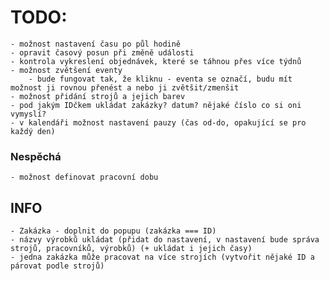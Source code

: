 # TODO:

    - možnost nastavení času po půl hodině
    - opravit časový posun při změně události
    - kontrola vykreslení objednávek, které se táhnou přes více týdnů
    - možnost zvětšení eventy
        - bude fungovat tak, že kliknu - eventa se označí, budu mít možnost ji rovnou přenést a nebo ji zvětšit/zmenšit
    - možnost přidání strojů a jejich barev
    - pod jakým IDčkem ukládat zakázky? datum? nějaké číslo co si oni vymyslí?
    - v kalendáři možnost nastavení pauzy (čas od-do, opakující se pro každý den)




### Nespěchá
    - možnost definovat pracovní dobu


## INFO

    - Zakázka - doplnit do popupu (zakázka === ID)
    - názvy výrobků ukládat (přidat do nastavení, v nastavení bude správa strojů, pracovníků, výrobků) (+ ukládat i jejich časy)
    - jedna zakázka může pracovat na více strojích (vytvořit nějaké ID a párovat podle strojů)